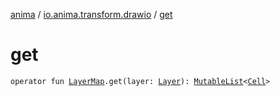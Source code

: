 [anima](../index.md) / [io.anima.transform.drawio](index.md) / [get](./get.md)

# get

`operator fun `[`LayerMap`](-layer-map/index.md)`.get(layer: `[`Layer`](../io.anima.graph/-layer/index.md)`): `[`MutableList`](https://kotlinlang.org/api/latest/jvm/stdlib/kotlin.collections/-mutable-list/index.html)`<`[`Cell`](-cell/index.md)`>`
